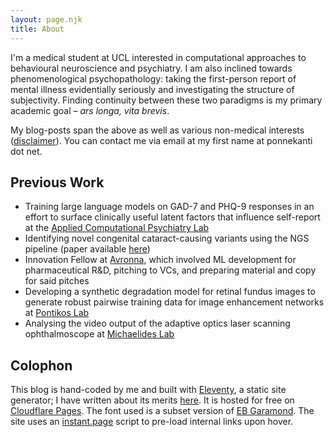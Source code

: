 ```yaml
---
layout: page.njk
title: About
---
```

I'm a medical student at UCL interested in computational approaches to behavioural neuroscience and psychiatry. I am also inclined towards phenomenological psychopathology: taking the first-person report of mental illness evidentially seriously and investigating the structure of subjectivity. Finding continuity between these two paradigms is my primary academic goal – *ars longa, vita brevis*. 

My blog-posts span the above as well as various non-medical interests ([disclaimer](/disclaimer)). You can contact me via email at my first name at ponnekanti dot net.

## Previous Work

- Training large language models on GAD-7 and PHQ-9 responses in an effort to surface clinically useful latent factors that influence self-report at the [Applied Computational Psychiatry Lab](https://acplab.org/)
- Identifying novel congenital cataract-causing variants using the NGS pipeline (paper available [here](https://pubmed.ncbi.nlm.nih.gov/38957147/))
- Innovation Fellow at [Avronna](https://avronna.com), which involved ML development for pharmaceutical R&D, pitching to VCs, and preparing material and copy for said pitches
- Developing a synthetic degradation model for retinal fundus images to generate robust pairwise training data for image enhancement networks at [Pontikos Lab](https://pontikoslab.com/)
- Analysing the video output of the adaptive optics laser scanning ophthalmoscope at [Michaelides Lab](https://www.ucl.ac.uk/ioo/research/research-labs-and-groups/michaelides-lab)

## Colophon

This blog is hand-coded by me and built with [Eleventy](https://11ty.dev/), a static site generator; I have written about its merits [here](/posts/blog-migration). It is hosted for free on [Cloudflare Pages](https://pages.cloudflare.com). The font used is a subset version of [EB Garamond](https://gwfh.mranftl.com/fonts/eb-garamond?subsets=latin). The site uses an [instant.page](instant.page) script to pre-load internal links upon hover.
